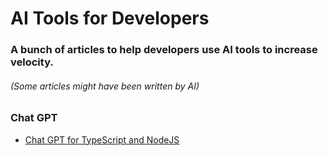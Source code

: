 # AI Tools for Developers
### A bunch of articles to help developers use AI tools to increase velocity.
###### (Some articles might have been written by AI)

### Chat GPT
- [Chat GPT for TypeScript and NodeJS](https://github.com/lieldulev/ai-tools-for-developers/blob/main/chatgpt/chatgpt-for-typescript-node.md)

